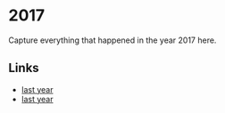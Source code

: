 # 2017

Capture everything that happened in the year 2017 here.

## Links
- [last year](calendar/years/2016.md)
- [last year](calendar/years/2018.md)